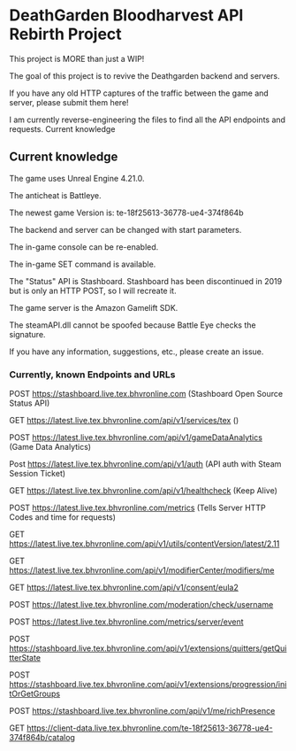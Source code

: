 
# DeathGarden Bloodharvest API Rebirth Project

This project is MORE than just a WIP!

The goal of this project is to revive the Deathgarden backend and servers.

If you have any old HTTP captures of the traffic between the game and server, please submit them here!

I am currently reverse-engineering the files to find all the API endpoints and requests.
Current knowledge

## Current knowledge

The game uses Unreal Engine 4.21.0.

The anticheat is Battleye.

The newest game Version is: te-18f25613-36778-ue4-374f864b

The backend and server can be changed with start parameters.

The in-game console can be re-enabled.

The in-game SET command is available.

The "Status" API is Stashboard. Stashboard has been discontinued in 2019 but is only an HTTP POST, so I will recreate it.

The game server is the Amazon Gamelift SDK.

The steamAPI.dll cannot be spoofed because Battle Eye checks the signature.

If you have any information, suggestions, etc., please create an issue.

### Currently, known Endpoints and URLs

POST https://stashboard.live.tex.bhvronline.com  (Stashboard Open Source Status API)

GET https://latest.live.tex.bhvronline.com/api/v1/services/tex  ()

POST https://latest.live.tex.bhvronline.com/api/v1/gameDataAnalytics (Game Data Analytics)

Post https://latest.live.tex.bhvronline.com/api/v1/auth  (API auth with Steam Session Ticket)

GET https://latest.live.tex.bhvronline.com/api/v1/healthcheck   (Keep Alive)

POST https://latest.live.tex.bhvronline.com/metrics  (Tells Server HTTP Codes and time for requests)

GET https://latest.live.tex.bhvronline.com/api/v1/utils/contentVersion/latest/2.11

GET https://latest.live.tex.bhvronline.com/api/v1/modifierCenter/modifiers/me

GET https://latest.live.tex.bhvronline.com/api/v1/consent/eula2

POST https://latest.live.tex.bhvronline.com/moderation/check/username

POST https://latest.live.tex.bhvronline.com/metrics/server/event

POST https://stashboard.live.tex.bhvronline.com/api/v1/extensions/quitters/getQuitterState

POST https://stashboard.live.tex.bhvronline.com/api/v1/extensions/progression/initOrGetGroups

POST https://stashboard.live.tex.bhvronline.com/api/v1/me/richPresence

GET https://client-data.live.tex.bhvronline.com/te-18f25613-36778-ue4-374f864b/catalog


